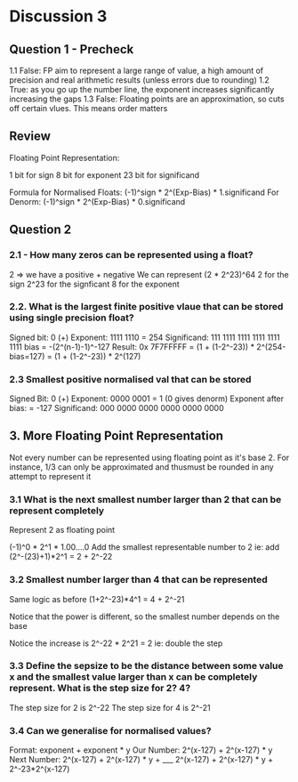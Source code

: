 # Discussion 3
## Question 1 - Precheck
1.1 False: FP aim to represent a large range of value, a high amount of precision and real arithmetic results (unless errors due to rounding)
1.2 True: as you go up the number line, the exponent increases significantly increasing the gaps
1.3 False: Floating points are an approximation, so cuts off certain vlues. This means order matters


## Review
Floating Point Representation: 

1 bit for sign
8 bit for exponent
23 bit for significand

Formula for Normalised Floats: (-1)^sign * 2^(Exp-Bias) * 1.significand
For Denorm:  (-1)^sign * 2^(Exp-Bias) * 0.significand

## Question 2
### 2.1 - How many zeros can be represented using a float?
2 => we have a positive + negative 
We can represent (2 * 2^23)^64
2 for the sign
2^23 for the signficant
8 for the exponent

### 2.2. What is the largest finite positive vlaue that can be stored using single precision float?
Signed bit: 0 (+)
Exponent: 1111 1110 = 254
Significand: 111 1111 1111 1111 1111 1111
bias = -(2^(n-1)-1)^-127
Result: 0x 7F7FFFFF = (1 + (1-2^-23)) * 2^(254-bias=127)
= (1 + (1-2^-23)) * 2^(127)

### 2.3 Smallest positive normalised val that can be stored
Signed Bit: 0 (+)
Exponent: 0000 0001 = 1 (0 gives denorm)
Exponent after bias: = -127
Significand: 000 0000 0000 0000 0000 0000



## 3. More Floating Point Representation
Not every number can be represented using floating point as it's base 2. For instance, 1/3 can only be approximated and thusmust be rounded in any attempt to represent it

### 3.1 What is the next smallest number larger than 2 that can be represent completely
Represent 2 as floating point

(-1)^0 * 2^1 * 1.00....0
Add the smallest representable number to 2
ie: add (2^-(23)+1)*2^1 = 2 + 2^-22

### 3.2 Smallest number larger than 4 that can be represented
Same logic as before 
(1+2^-23)*4^1 = 4 + 2^-21

Notice that the power is different, so the smallest number depends on the base

Notice the increase is 2^-22 * 2^21 = 2 ie: double the step

### 3.3 Define the sepsize to be the distance between some value x and the smallest value larger than x can be completely represent. What is the step size for 2? 4?
The step size for 2 is 2^-22
The step size for 4 is 2^-21

### 3.4 Can we generalise for normalised values?
Format: exponent + exponent * y
Our Number: 2^(x-127) + 2^(x-127) * y
Next Number: 2^(x-127) + 2^(x-127) * y + ___
2^(x-127) + 2^(x-127) * y + 2^-23*2^(x-127)

